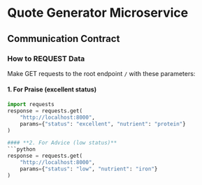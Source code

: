 # Quote Generator Microservice

## Communication Contract

### How to REQUEST Data
Make GET requests to the root endpoint `/` with these parameters:

#### 1. For Praise (excellent status)
```python
import requests
response = requests.get(
    "http://localhost:8000",
    params={"status": "excellent", "nutrient": "protein"}
)

#### **2. For Advice (low status)**
```python
response = requests.get(
    "http://localhost:8000",
    params={"status": "low", "nutrient": "iron"}
)
